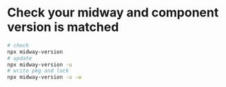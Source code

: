 # Check your midway and component version is matched

```bash
# check
npx midway-version
# update
npx midway-version -u
# write pkg and lock
npx midway-version -u -w
```